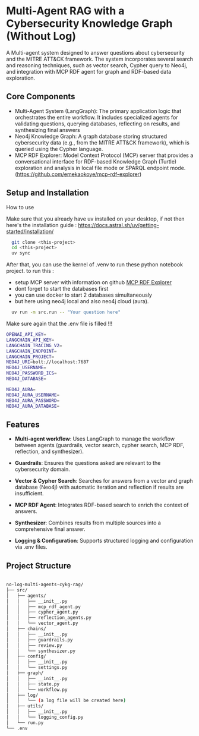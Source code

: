 
# Multi-Agent RAG with a Cybersecurity Knowledge Graph (Without Log)

A Multi-agent system designed to answer questions about cybersecurity and the MITRE ATT&CK framework. The system incorporates several search and reasoning techniques, such as vector search, Cypher query to Neo4j, and integration with MCP RDF agent for graph and RDF-based data exploration.
## Core Components

- Multi-Agent System (LangGraph): The primary application logic that orchestrates the entire workflow. It includes specialized agents for validating questions, querying databases, reflecting on results, and synthesizing final answers
- Neo4j Knowledge Graph: A graph database storing structured cybersecurity data (e.g., from the MITRE ATT&CK framework), which is queried using the Cypher language.
- MCP RDF Explorer: Model Context Protocol (MCP) server that provides a conversational interface for RDF-based Knowledge Graph (Turtle) exploration and analysis in local file mode or SPARQL endpoint mode. (https://github.com/emekaokoye/mcp-rdf-explorer)

## Setup and Installation

How to use

Make sure that you already have uv installed on your desktop, if not then here's the installation guide : https://docs.astral.sh/uv/getting-started/installation/ 

```bash
  git clone <this-project>
  cd <this-project>
  uv sync
```

After that, you can use the kernel of .venv to run these python notebook project. to run this : 
- setup MCP server with information on github [MCP RDF Explorer](https://github.com/emekaokoye/mcp-rdf-explorer)
- dont forget to start the databases first
- you can use docker to start 2 databases simultaneously
- but here using neo4j local and also neo4j cloud (aura).

```bash
  uv run -m src.run -- "Your question here"
```

Make sure again that the .env file is filled !!!
```bash
OPENAI_API_KEY=
LANGCHAIN_API_KEY=
LANGCHAIN_TRACING_V2=
LANGCHAIN_ENDPOINT=
LANGCHAIN_PROJECT=
NEO4J_URI=bolt://localhost:7687
NEO4J_USERNAME=    
NEO4J_PASSWORD_ICS=
NEO4J_DATABASE=

NEO4J_AURA=
NEO4J_AURA_USERNAME=
NEO4J_AURA_PASSWORD=
NEO4J_AURA_DATABASE=
```
## Features

- **Multi-agent workflow**: Uses LangGraph to manage the workflow between agents (guardrails, vector search, cypher search, MCP RDF, reflection, and synthesizer).

- **Guardrails**: Ensures the questions asked are relevant to the cybersecurity domain.

- **Vector & Cypher Search**: Searches for answers from a vector and graph database (Neo4j) with automatic iteration and reflection if results are insufficient.

- **MCP RDF Agent**: Integrates RDF-based search to enrich the context of answers.

- **Synthesizer**: Combines results from multiple sources into a comprehensive final answer.

- **Logging & Configuration**: Supports structured logging and configuration via .env files.


## Project Structure

```bash

no-log-multi-agents-cykg-rag/
├── src/
│   ├── agents/
│   │   ├── __init__.py
│   │   ├── mcp_rdf_agent.py
│   │   ├── cypher_agent.py
│   │   ├── reflection_agents.py
│   │   └── vector_agent.py
│   ├── chains/
│   │   ├── __init__.py
│   │   ├── guardrails.py
│   │   ├── review.py
│   │   └── synthesizer.py
│   ├── config/
│   │   ├── __init__.py
│   │   └── settings.py
│   ├── graph/
│   │   ├── __init__.py
│   │   ├── state.py
│   │   └── workflow.py
│   ├── log/
│   │   └── (a log file will be created here)
│   ├── utils/
│   │   ├── __init__.py
│   │   └── logging_config.py
│   └── run.py
└── .env


```

